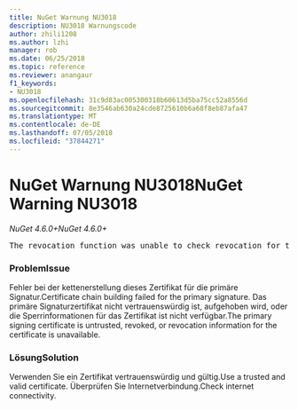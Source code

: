 ```yaml
---
title: NuGet Warnung NU3018
description: NU3018 Warnungscode
author: zhili1208
ms.author: lzhi
manager: rob
ms.date: 06/25/2018
ms.topic: reference
ms.reviewer: anangaur
f1_keywords:
- NU3018
ms.openlocfilehash: 31c9d83ac005300318b60613d5ba75cc52a8556d
ms.sourcegitcommit: 8e3546ab630a24cde8725610b6a68f8eb87afa47
ms.translationtype: MT
ms.contentlocale: de-DE
ms.lasthandoff: 07/05/2018
ms.locfileid: "37844271"
---
```

# <a name="nuget-warning-nu3018"></a><span data-ttu-id="4aa67-103">NuGet Warnung NU3018</span><span class="sxs-lookup"><span data-stu-id="4aa67-103">NuGet Warning NU3018</span></span>

<span data-ttu-id="4aa67-104">*NuGet 4.6.0+*</span><span class="sxs-lookup"><span data-stu-id="4aa67-104">*NuGet 4.6.0+*</span></span>

<pre>The revocation function was unable to check revocation for the certificate.</pre>

### <a name="issue"></a><span data-ttu-id="4aa67-105">Problem</span><span class="sxs-lookup"><span data-stu-id="4aa67-105">Issue</span></span>
<span data-ttu-id="4aa67-106">Fehler bei der kettenerstellung dieses Zertifikat für die primäre Signatur.</span><span class="sxs-lookup"><span data-stu-id="4aa67-106">Certificate chain building failed for the primary signature.</span></span> <span data-ttu-id="4aa67-107">Das primäre Signaturzertifikat nicht vertrauenswürdig ist, aufgehoben wird, oder die Sperrinformationen für das Zertifikat ist nicht verfügbar.</span><span class="sxs-lookup"><span data-stu-id="4aa67-107">The primary signing certificate is untrusted, revoked, or revocation information for the certificate is unavailable.</span></span>

### <a name="solution"></a><span data-ttu-id="4aa67-108">Lösung</span><span class="sxs-lookup"><span data-stu-id="4aa67-108">Solution</span></span>
<span data-ttu-id="4aa67-109">Verwenden Sie ein Zertifikat vertrauenswürdig und gültig.</span><span class="sxs-lookup"><span data-stu-id="4aa67-109">Use a trusted and valid certificate.</span></span> <span data-ttu-id="4aa67-110">Überprüfen Sie Internetverbindung.</span><span class="sxs-lookup"><span data-stu-id="4aa67-110">Check internet connectivity.</span></span>